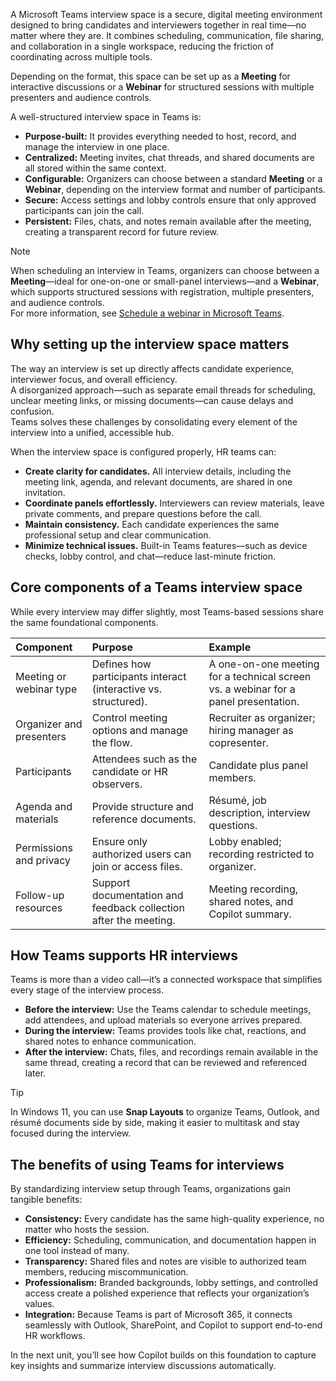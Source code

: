 A Microsoft Teams interview space is a secure, digital meeting environment designed to bring candidates and interviewers together in real time—no matter where they are. It combines scheduling, communication, file sharing, and collaboration in a single workspace, reducing the friction of coordinating across multiple tools.

Depending on the format, this space can be set up as a **Meeting** for interactive discussions or a **Webinar** for structured sessions with multiple presenters and audience controls.

A well-structured interview space in Teams is:

- **Purpose-built:** It provides everything needed to host, record, and manage the interview in one place.  
- **Centralized:** Meeting invites, chat threads, and shared documents are all stored within the same context.  
- **Configurable:** Organizers can choose between a standard **Meeting** or a **Webinar**, depending on the interview format and number of participants.  
- **Secure:** Access settings and lobby controls ensure that only approved participants can join the call.  
- **Persistent:** Files, chats, and notes remain available after the meeting, creating a transparent record for future review.  

> [!NOTE]  
> When scheduling an interview in Teams, organizers can choose between a **Meeting**—ideal for one-on-one or small-panel interviews—and a **Webinar**, which supports structured sessions with registration, multiple presenters, and audience controls.  
> For more information, see [Schedule a webinar in Microsoft Teams](https://support.microsoft.com/office/schedule-a-webinar-10b2e2a2-c6e7-4905-9c2d-648e26c957ea).

## Why setting up the interview space matters  

The way an interview is set up directly affects candidate experience, interviewer focus, and overall efficiency.  
A disorganized approach—such as separate email threads for scheduling, unclear meeting links, or missing documents—can cause delays and confusion.  
Teams solves these challenges by consolidating every element of the interview into a unified, accessible hub.

When the interview space is configured properly, HR teams can:

- **Create clarity for candidates.** All interview details, including the meeting link, agenda, and relevant documents, are shared in one invitation.  
- **Coordinate panels effortlessly.** Interviewers can review materials, leave private comments, and prepare questions before the call.  
- **Maintain consistency.** Each candidate experiences the same professional setup and clear communication.  
- **Minimize technical issues.** Built-in Teams features—such as device checks, lobby control, and chat—reduce last-minute friction.  

## Core components of a Teams interview space  

While every interview may differ slightly, most Teams-based sessions share the same foundational components.

| Component | Purpose | Example |
|:---|:---|:---|
| Meeting or webinar type | Defines how participants interact (interactive vs. structured). | A one-on-one meeting for a technical screen vs. a webinar for a panel presentation. |
| Organizer and presenters | Control meeting options and manage the flow. | Recruiter as organizer; hiring manager as copresenter. |
| Participants | Attendees such as the candidate or HR observers. | Candidate plus panel members. |
| Agenda and materials | Provide structure and reference documents. | Résumé, job description, interview questions. |
| Permissions and privacy | Ensure only authorized users can join or access files. | Lobby enabled; recording restricted to organizer. |
| Follow-up resources | Support documentation and feedback collection after the meeting. | Meeting recording, shared notes, and Copilot summary. |

## How Teams supports HR interviews  

Teams is more than a video call—it’s a connected workspace that simplifies every stage of the interview process.  

- **Before the interview:** Use the Teams calendar to schedule meetings, add attendees, and upload materials so everyone arrives prepared.  
- **During the interview:** Teams provides tools like chat, reactions, and shared notes to enhance communication.  
- **After the interview:** Chats, files, and recordings remain available in the same thread, creating a record that can be reviewed and referenced later.  

> [!TIP]  
> In Windows 11, you can use **Snap Layouts** to organize Teams, Outlook, and résumé documents side by side, making it easier to multitask and stay focused during the interview.  

## The benefits of using Teams for interviews  

By standardizing interview setup through Teams, organizations gain tangible benefits:  

- **Consistency:** Every candidate has the same high-quality experience, no matter who hosts the session.  
- **Efficiency:** Scheduling, communication, and documentation happen in one tool instead of many.  
- **Transparency:** Shared files and notes are visible to authorized team members, reducing miscommunication.  
- **Professionalism:** Branded backgrounds, lobby settings, and controlled access create a polished experience that reflects your organization’s values.  
- **Integration:** Because Teams is part of Microsoft 365, it connects seamlessly with Outlook, SharePoint, and Copilot to support end-to-end HR workflows.  

In the next unit, you’ll see how Copilot builds on this foundation to capture key insights and summarize interview discussions automatically.